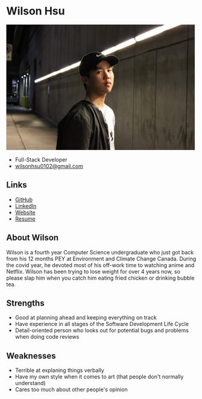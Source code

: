 # Wilson Hsu

<img src="./wilson_hsu.JPG" width="500">

- Full-Stack Developer
- wilsonhsu0102@gmail.com

## Links

- [GitHub](https://github.com/wilsonhsu0102)
- [LinkedIn](https://www.linkedin.com/in/hsu-wilson/)
- [Website](https://wilsonhsu0102.github.io/personal_website/)
- [Resume](https://drive.google.com/file/d/1ptk2Ua4LQGQcJLRKyX7rXvNFYz4sqpAF/view?usp=sharing)

## About Wilson

Wilson is a fourth year Computer Science undergraduate who just got back from his 12 months PEY at Environment and Climate Change Canada. During the covid year, he devoted most of his off-work time to watching anime and Netflix. Wilson has been trying to lose weight for over 4 years now, so please slap him when you catch him eating fried chicken or drinking bubble tea.

## Strengths

- Good at planning ahead and keeping everything on track
- Have experience in all stages of the Software Development Life Cycle
- Detail-oriented person who looks out for potential bugs and problems when doing code reviews

## Weaknesses

- Terrible at explaning things verbally 
- Have my own style when it comes to art (that people don't normally understand)
- Cares too much about other people's opinion